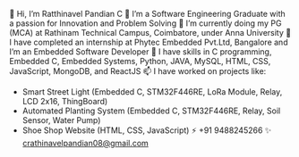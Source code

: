 👋 Hi, I’m Ratthinavel Pandian C 
👀 I’m a Software Engineering Graduate with a passion for Innovation and Problem Solving
🌱 I’m currently doing my PG (MCA) at Rathinam Technical Campus, Coimbatore, under Anna University
💼 I have completed an internship at Phytec Embedded Pvt.Ltd, Bangalore and I’m an Embedded Software Developer
💞️ I have skills in C programming, Embedded C, Embedded Systems, Python, JAVA, MySQL, HTML, CSS, JavaScript, MongoDB, and ReactJS
📫 I have worked on projects like:
  -  Smart Street Light (Embedded C, STM32F446RE, LoRa Module, Relay, LCD 2x16, ThingBoard)
  -  Automated Planting System (Embedded C, STM32F446RE, Relay, Soil Sensor, Water Pump)
  -  Shoe Shop Website (HTML, CSS, JavaScript)
⚡ +91 9488245266
✨ crathinavelpandian08@gmail.com
